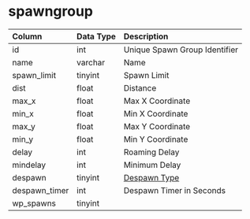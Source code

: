 # spawngroup

| Column | Data Type | Description |
| :--- | :--- | :--- |
| id | int | Unique Spawn Group Identifier |
| name | varchar | Name |
| spawn\_limit | tinyint | Spawn Limit |
| dist | float | Distance |
| max\_x | float | Max X Coordinate |
| min\_x | float | Min X Coordinate |
| max\_y | float | Max Y Coordinate |
| min\_y | float | Min Y Coordinate |
| delay | int | Roaming Delay |
| mindelay | int | Minimum Delay |
| despawn | tinyint | [Despawn Type](../../../../categories/npc/spawns/npc-despawn-types) |
| despawn\_timer | int | Despawn Timer in Seconds |
| wp\_spawns | tinyint |  |

